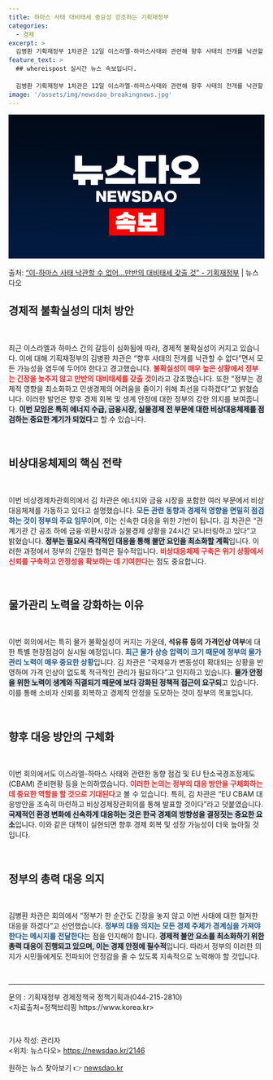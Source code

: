```yaml
---
title: 하마스 사태 대비태세 중요성 강조하는 기획재정부
categories:
  - 경제
excerpt: >
  김병환 기획재정부 1차관은 12일 이스라엘-하마스사태와 관련해 향후 사태의 전개를 낙관할 수 없으며, 불확실…
feature_text: >
  ## whereispost 실시간 뉴스 속보입니다.

  김병환 기획재정부 1차관은 12일 이스라엘-하마스사태와 관련해 향후 사태의 전개를 낙관할 수 없으며, 불확실…
image: '/assets/img/newsdao_breakingnews.jpg'
---
```


![뉴스다오 속보](/assets/img/newsdao_breakingnews.jpg)

<p>출처: <a href="https://newsdao.kr/2146" rel="dofollow">“이-하마스 사태 낙관할 수 없어…만반의 대비태세 갖출 것” - 기획재정부</a> | 뉴스다오</p>

<h2 data-ke-size="size26">경제적 불확실성의 대처 방안</h2>

<p data-ke-size="size16">&nbsp;</p>

최근 이스라엘과 하마스 간의 갈등이 심화됨에 따라, 경제적 불확실성이 커지고 있습니다. 이에 대해 기획재정부의 김병환 차관은 “향후 사태의 전개를 낙관할 수 없다”면서 모든 가능성을 염두에 두어야 한다고 경고했습니다. <b><span style="color: #ee2323;">불확실성이 매우 높은 상황에서 정부는 긴장을 늦추지 않고 만반의 대비태세를 갖출 것</span></b>이라고 강조했습니다. 또한 “정부는 경제적 영향을 최소화하고 민생경제의 어려움을 줄이기 위해 최선을 다하겠다”고 밝혔습니다. 이러한 발언은 향후 경제 회복 및 생계 안정에 대한 정부의 강한 의지를 보여줍니다. <b><span style="background-color: #21538527;">이번 모임은 특히 에너지 수급, 금융시장, 실물경제 전 부문에 대한 비상대응체제를 점검하는 중요한 계기가 되었다</span></b>고 할 수 있습니다.

<p data-ke-size="size16">&nbsp;</p>

<h2 data-ke-size="size26">비상대응체제의 핵심 전략</h2>

<p data-ke-size="size16">&nbsp;</p>

이번 비상경제차관회의에서 김 차관은 에너지와 금융 시장을 포함한 여러 부문에서 비상대응체제를 가동하고 있다고 설명했습니다. <b><span style="color: #1a5490;">모든 관련 동향과 경제적 영향을 면밀히 점검하는 것이 정부의 주요 임무</span></b>이며, 이는 신속한 대응을 위한 기반이 됩니다. 김 차관은 “관계기관 간 공조 하에 금융·외환시장과 실물경제 상황을 24시간 모니터링하고 있다”고 밝혔습니다. <b><span style="background-color: #21538527;">정부는 필요시 즉각적인 대응을 통해 불안 요인을 최소화할 계획</span></b>입니다. 이러한 과정에서 정부의 긴밀한 협력은 필수적입니다. <b><span style="color: #ee2323;">비상대응체제 구축은 위기 상황에서 신뢰를 구축하고 안정성을 확보하는 데 기여한다</span></b>는 점도 중요합니다.

<p data-ke-size="size16">&nbsp;</p>

<h2 data-ke-size="size26">물가관리 노력을 강화하는 이유</h2>

<p data-ke-size="size16">&nbsp;</p>

이번 회의에서는 특히 물가 불확실성이 커지는 가운데, <b>석유류 등의 가격인상 여부</b>에 대한 특별 현장점검이 실시될 예정입니다. <b><span style="color: #1a5490;">최근 물가 상승 압력이 크기 때문에 정부의 물가관리 노력이 매우 중요한 상황</span></b>입니다. 김 차관은 “국제유가 변동성이 확대되는 상황을 반영하며 가격 인상이 없도록 적극적인 관리가 필요하다”고 인지하고 있습니다. <b><span style="background-color: #21538527;">물가 안정을 위한 노력이 생계와 직결되기 때문에 보다 강화된 정책적 접근이 요구되</span></b>고 있습니다. 이를 통해 소비자 신뢰를 회복하고 경제적 안정을 도모하는 것이 정부의 목표입니다.

<p data-ke-size="size16">&nbsp;</p>

<h2 data-ke-size="size26">향후 대응 방안의 구체화</h2>

<p data-ke-size="size16">&nbsp;</p>

이번 회의에서도 이스라엘-하마스 사태와 관련한 동향 점검 및 EU 탄소국경조정제도(CBAM) 준비현황 등을 논의하였습니다. <b><span style="color: #ee2323;">이러한 논의는 정부의 대응 방안을 구체화하는 데 중요한 역할을 할 것으로 기대된다</span></b>고 볼 수 있습니다. 특히, 김 차관은 “EU CBAM 대응방안을 조속히 마련하고 비상경제장관회의를 통해 발표할 것이다”라고 덧붙였습니다. <b><span style="background-color: #21538527;">국제적인 환경 변화에 신속하게 대응하는 것은 한국 경제의 방향성을 결정짓는 중요한 요소</span></b>입니다. 이와 같은 대책이 실현되면 향후 경제 회복 및 성장 가능성이 더욱 높아질 것입니다.

<p data-ke-size="size16">&nbsp;</p>

<h2 data-ke-size="size26">정부의 총력 대응 의지</h2>

<p data-ke-size="size16">&nbsp;</p>

김병환 차관은 회의에서 “정부가 한 순간도 긴장을 놓지 않고 이번 사태에 대한 철저한 대응을 하겠다”고 선언했습니다. <b><span style="color: #1a5490;">정부의 대응 의지는 모든 경제 주체가 경계심을 가져야 한다는 메시지를 전달한다</span></b>는 점을 인지해야 합니다. <b><span style="background-color: #21538527;">경제적 불안 요소를 최소화하기 위한 총력 대응이 진행되고 있으며, 이는 경제 안정에 필수적</span></b>입니다. 따라서 정부의 이러한 의지가 시민들에게도 전파되어 안정감을 줄 수 있도록 지속적으로 노력해야 할 것입니다.

<p data-ke-size="size16">&nbsp;</p>

<hr>

<p>문의 : 기획재정부 경제정책국 정책기획과(044-215-2810)<br>
<자료출처=정책브리핑 https://www.korea.kr></p>

<p data-ke-size="size16">&nbsp;</p>

기사 작성: 관리자<br>
<위치: 뉴스다오> <https://newsdao.kr/2146> 

원하는 뉴스 찾아보기 👉 <a href="https://newsdao.kr" rel="dofollow">newsdao.kr</a>


